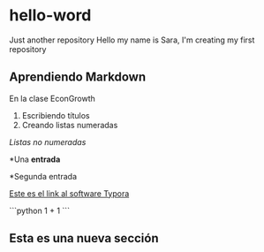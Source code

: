 # hello-word
Just another repository
Hello my name is Sara, I'm creating my first repository

## Aprendiendo Markdown
En la clase EconGrowth

1. Escribiendo títulos
2. Creando listas numeradas

*Listas no numeradas*

*Una **entrada**

*Segunda entrada

[Este es el link al software Typora]( https://typora.io/) 

 

\```python
 1 + 1
 \```

## Esta es una nueva sección 





